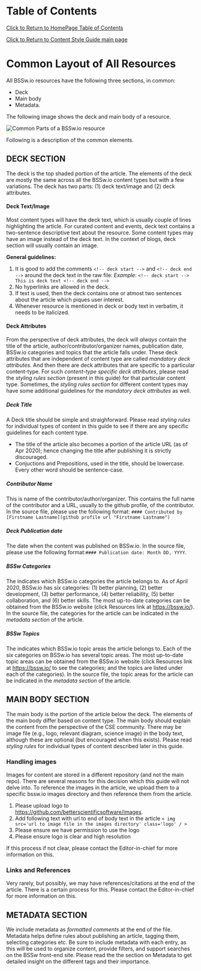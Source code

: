 
Table of Contents
===============================
[Click to Return to HomePage Table of Contents](../../README.md)

[Click to Return to Content Style Guide main page](ContentStyleGuide.md)

# Common Layout of All Resources

All BSSw.io resources have the following three sections, in common: 
* Deck
* Main body
* Metadata. 

The following image shows the deck and main body of a resource.

![Common Parts of a BSSw.io resource](https://github.com/betterscientificsoftware/images/blob/master/documentation-common-elements-small.jpg)

Following is a description of the common elements.

## DECK SECTION
The deck is the top shaded portion of the article. The elements of the deck are mostly the same across all the BSSw.io content types but with a few variations. The deck has two parts: (1) deck text/image and (2) deck attributes.

#### Deck Text/Image
Most content types will have  the deck text, which is usually couple of lines highlighting the article. For curated content and events, deck text contains a two-sentence descriptive text about the resource. Some content types may have an image instead of the deck text. In the context of blogs, deck section will usually contain an image.

**General guidelines:**
1. It is good to add the comments  `<!-- deck start -->` and  `<!-- deck end -->` around the deck text in the raw file: 
*Example*: `<!-- deck start --> This is deck text <!-- deck end -->`
2. No hyperlinks are allowed in the deck.
3. If text is used, then the deck contains one or atmost two sentences about the article which piques user interest.
4. Whenever resource is mentioned in deck or body text in verbatim, it needs to be italicized.

#### Deck Attributes
From the perspective of deck attributes, the deck will *always* contain the title of the article, author/contributor/organizer names, publication date, BSSw.io categories and topics that the article falls under. These deck attributes that are independent of content type are called *mandatory deck attributes*. And then there are deck attributes that are specific to a particular content-type. For such *content-type specific deck attributes*, please read the *styling rules section* (present in this guide) for that particular content type. Sometimes, the *styling rules section* for different content types may have some additional guidelines for the *mandatory deck attributes* as well.

##### Deck Title
A Deck title should be simple and straighforward. Please read *styling rules* for individual types of content in this guide to see if there are any specific guidelines for each content type.
* The title of the article also becomes a portion of the article URL (as of Apr 2020); hence changing the title after publishing it is strictly discouraged.
* Conjuctions and Prepositions, used in the title, should be lowercase. Every other word should be sentence-case.

##### Contributor Name
This is name of the contributor/author/organizer. This contains the full name of the contributor and a URL, usually to the github profile, of the contributor. In the source file, please use the following format: `#### Contributed by [Firstname Lastname](github profile url "Firstname Lastname")`

##### Deck Publication date
The date when the content was published on BSSw.io. In the source file, please use the following format:`#### Publication date: Month DD, YYYY`. 

##### BSSw Categories
The indicates which BSSw.io categories the article belongs to. As of April 2020, BSSw.io has six categories: (1) better planning, (2) better development, (3) better performance, (4) better reliability, (5) better collaboration, and (6) better skills. The most up-to-date categories can be obtained from the BSSw.io website (click Resources link at https://bssw.io/). In the source file, the categories for the article can be indicated in the *metadata section* of the article. 

##### BSSw Topics
The indicates which BSSw.io topic areas the article belongs to. Each of the six categories on BSSw.io has several topic areas.  The most up-to-date topic areas can be obtained from the BSSw.io website (click Resources link at https://bssw.io/  to see the categories; and the topics are listed under each of the categories). In the source file, the topic areas for the article can be indicated in the *metadata section* of the article. 

## MAIN BODY SECTION
The main body is the portion of the article below the deck.  The elements of the main body differ based on content type. 
The main body should explain the content from the perspective of the CSE community. There may be image file (e.g., logo, relevant diagram, science image) in the body text, although these are optional (but encouraged when this exists). Please read *styling rules* for individual types of content described later in this guide.

### Handling images
Images for content are stored in a different repository (and not the main repo). There are several reasons for this decision which this guide will not delve into.  To reference the images in the article, we upload them to a specific bssw.io images directory and then reference them from the article.
1. Please upload logo to https://github.com/betterscientificsoftware/images.
2. Add following text with url to end of body text in the article `< img src='url to image file in the images directory' class='logo' / >`
3. Please ensure we have permission to use the logo 
4. Please ensure logo is clear and high resolution

If this process if not clear, please contact the Editor-in-chief for more information on this. 

### Links and References
Very rarely, but possibly, we may have references/citations at the end of the article. There is a certain process for this. Please contact the Editor-in-chief for more information on this. 

## METADATA SECTION
We include metadata as *formatted comments* at the end of the file.  Metadata helps define rules about publishing an article, tagging them, selecting categories etc. Be sure to include metadata with each entry, as this will be used to organize content, provide filters, and support searches on the BSSw front-end site. Please read the the section on Metadata to get detailed insight on the different tags and their importance.
